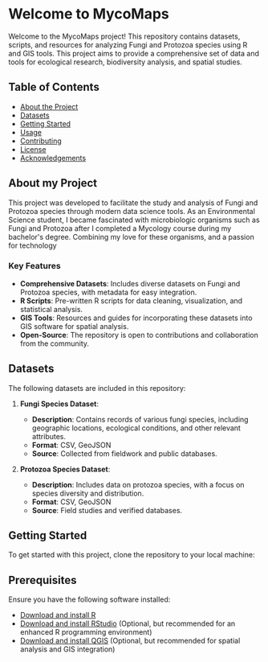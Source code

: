 # Welcome to MycoMaps

Welcome to the MycoMaps project! This repository contains datasets, scripts, and resources for analyzing Fungi and Protozoa species using R and GIS tools. This project aims to provide a comprehensive set of data and tools for ecological research, biodiversity analysis, and spatial studies.

## Table of Contents

- [About the Project](#about-the-project)
- [Datasets](#datasets)
- [Getting Started](#getting-started)
- [Usage](#usage)
- [Contributing](#contributing)
- [License](#license)
- [Acknowledgements](#acknowledgements)

## About my Project

This project was developed to facilitate the study and analysis of Fungi and Protozoa species through modern data science tools. As an Environmental Science student, I became fascinated with microbiologic organisms such as Fungi and Protozoa after I completed a Mycology course during my bachelor's degree. Combining my love for these organisms, and a passion for technology 

### Key Features

- **Comprehensive Datasets**: Includes diverse datasets on Fungi and Protozoa species, with metadata for easy integration.
- **R Scripts**: Pre-written R scripts for data cleaning, visualization, and statistical analysis.
- **GIS Tools**: Resources and guides for incorporating these datasets into GIS software for spatial analysis.
- **Open-Source**: The repository is open to contributions and collaboration from the community.

## Datasets

The following datasets are included in this repository:

1. **Fungi Species Dataset**:
   - **Description**: Contains records of various fungi species, including geographic locations, ecological conditions, and other relevant attributes.
   - **Format**: CSV, GeoJSON
   - **Source**: Collected from fieldwork and public databases.

2. **Protozoa Species Dataset**:
   - **Description**: Includes data on protozoa species, with a focus on species diversity and distribution.
   - **Format**: CSV, GeoJSON
   - **Source**: Field studies and verified databases.

## Getting Started

To get started with this project, clone the repository to your local machine:

## Prerequisites

Ensure you have the following software installed:

- [Download and install R](https://www.r-project.org/)
- [Download and install RStudio](https://rstudio.com/) (Optional, but recommended for an enhanced R programming environment)
- [Download and install QGIS](https://qgis.org/) (Optional, but recommended for spatial analysis and GIS integration)



